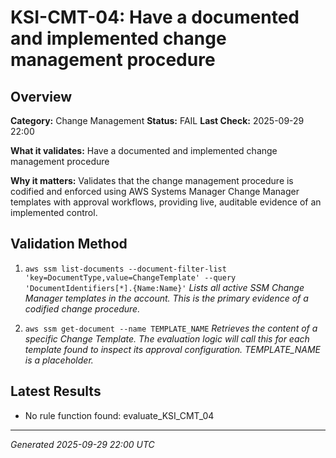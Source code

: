 # KSI-CMT-04: Have a documented and implemented change management procedure

## Overview

**Category:** Change Management
**Status:** FAIL
**Last Check:** 2025-09-29 22:00

**What it validates:** Have a documented and implemented change management procedure

**Why it matters:** Validates that the change management procedure is codified and enforced using AWS Systems Manager Change Manager templates with approval workflows, providing live, auditable evidence of an implemented control.

## Validation Method

1. `aws ssm list-documents --document-filter-list 'key=DocumentType,value=ChangeTemplate' --query 'DocumentIdentifiers[*].{Name:Name}'`
   *Lists all active SSM Change Manager templates in the account. This is the primary evidence of a codified change procedure.*

2. `aws ssm get-document --name TEMPLATE_NAME`
   *Retrieves the content of a specific Change Template. The evaluation logic will call this for each template found to inspect its approval configuration. TEMPLATE_NAME is a placeholder.*

## Latest Results

- No rule function found: evaluate_KSI_CMT_04

---
*Generated 2025-09-29 22:00 UTC*